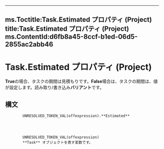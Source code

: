 

---
ms.Toctitle:Task.Estimated プロパティ (Project)
title:Task.Estimated プロパティ (Project)
ms.ContentId:d6fb8a45-8ccf-b1ed-06d5-2855ac2abb46
---
# Task.Estimated プロパティ (Project)




**True**の場合、タスクの期間は見積もりです。**False**場合は、タスクの期間は、値が設定します。読み取り/書き込み**バリアント**です。

## 構文

            UNRESOLVED_TOKEN_VAL(offexpression).**Estimated**




            UNRESOLVED_TOKEN_VAL(offexpression)
            **Task** オブジェクトを表す変数です。




